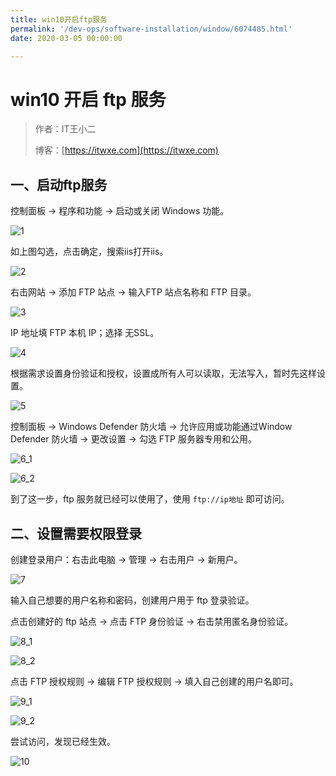 ```yaml
---
title: win10开启ftp服务
permalink: '/dev-ops/software-installation/window/6074485.html'
date: 2020-03-05 00:00:00

---
```


# win10 开启 ftp 服务

> 作者：IT王小二
>
> 博客：[https://itwxe.com](https://itwxe.com)

## 一、启动ftp服务

控制面板 -> 程序和功能 -> 启动或关闭 Windows 功能。

![1](https://minio.itwxe.com/img/blog/6074485_166463770791384.png)

如上图勾选，点击确定，搜索iis打开iis。

![2](https://minio.itwxe.com/img/blog/6074485_166463770800340.png)

右击网站 -> 添加 FTP 站点 -> 输入FTP 站点名称和 FTP 目录。

![3](https://minio.itwxe.com/img/blog/6074485_166463770824466.png)

IP 地址填 FTP 本机 IP；选择 无SSL。

![4](https://minio.itwxe.com/img/blog/6074485_166463770833920.png)

根据需求设置身份验证和授权，设置成所有人可以读取，无法写入，暂时先这样设置。

![5](https://minio.itwxe.com/img/blog/6074485_166463770849201.png)

控制面板 -> Windows Defender 防火墙 -> 允许应用或功能通过Window Defender 防火墙 -> 更改设置 -> 勾选 FTP 服务器专用和公用。

![6_1](https://minio.itwxe.com/img/blog/6074485_166463770865210.png)

![6_2](https://minio.itwxe.com/img/blog/6074485_166463770880672.png)

到了这一步，ftp 服务就已经可以使用了，使用 `ftp://ip地址` 即可访问。

## 二、设置需要权限登录

创建登录用户：右击此电脑 -> 管理 -> 右击用户 -> 新用户。

![7](https://minio.itwxe.com/img/blog/6074485_166463770883471.png)

输入自己想要的用户名称和密码，创建用户用于 ftp 登录验证。

点击创建好的 ftp 站点 -> 点击 FTP 身份验证 -> 右击禁用匿名身份验证。

![8_1](https://minio.itwxe.com/img/blog/6074485_166463770885609.png)

![8_2](https://minio.itwxe.com/img/blog/6074485_166463770893930.png)

点击 FTP 授权规则 -> 编辑 FTP 授权规则 -> 填入自己创建的用户名即可。

![9_1](https://minio.itwxe.com/img/blog/6074485_166463770913179.png)

![9_2](https://minio.itwxe.com/img/blog/6074485_166463770913885.png)

尝试访问，发现已经生效。

![10](https://minio.itwxe.com/img/blog/6074485_166463770919294.png)